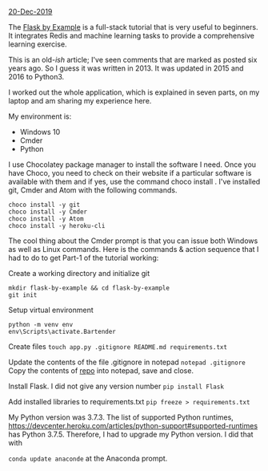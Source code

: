 <u>20-Dec-2019</u>

The [Flask by Example](https://realpython.com/flask-by-example-part-1-project-setup/) is a full-stack tutorial that is very useful to beginners. It integrates Redis and machine learning tasks to provide a comprehensive learning exercise.

This is an old-<i>ish</i> article; I've seen comments that are marked as posted six years ago. So I guess it was written in 2013. It was updated in 2015 and 2016 to Python3.

I worked out the whole application, which is explained in seven parts, on my laptop and am sharing my experience here.

My environment is:
* Windows 10
* Cmder
* Python

I use Chocolatey package manager to install the software I need. Once you have Choco, you need to check on their website if a particular software is available with them and if yes, use the command choco install <your software>. I've installed git, Cmder and Atom with the following commands.

```
choco install -y git
choco install -y Cmder
choco install -y Atom
choco install -y heroku-cli
```
The cool thing about the Cmder prompt is that you can issue both Windows as well as Linux commands. Here is the commands & action sequence that I had to do to get Part-1 of the tutorial working:

Create a working directory and initialize git
```
mkdir flask-by-example && cd flask-by-example
git init
```

Setup virtual environment
```
python -m venv env
env\Scripts\activate.Bartender
```

Create files
```touch app.py .gitignore README.md requirements.txt```

Update the contents of the file .gitignore in notepad
`notepad .gitignore`
Copy the contents of [repo](https://raw.githubusercontent.com/realpython/flask-by-example/master/.gitignore) into notepad, save and close.

Install Flask. I did not give any version number
`pip install Flask`

Add installed libraries to requirements.txt
`pip freeze > requirements.txt`




My Python version was 3.7.3. The list of supported Python runtimes, https://devcenter.heroku.com/articles/python-support#supported-runtimes has Python 3.7.5. Therefore, I had to upgrade my Python version. I did that with

`conda update anaconde`
at the Anaconda prompt.
